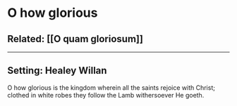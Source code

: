 # O how glorious
## Related: [[O quam gloriosum]]

***

## Setting: Healey Willan

O how glorious is the kingdom
wherein all the saints
rejoice with Christ;
clothed in white robes
they follow the Lamb
withersoever He goeth.